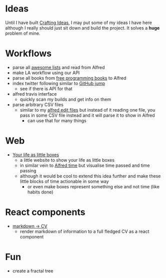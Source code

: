 # Ideas
Until I have built [Crafting Ideas](https://github.com/nikitavoloboev/crafting-ideas), I may put some of my ideas I have here although I really should just sit down and build the project. It solves a __huge__ problem of mine.

# Workflows
- parse all [awesome lists](https://github.com/sindresorhus/awesome) and read from Alfred
- make LA workflow using our API
- parse all books from [free programming books](https://github.com/EbookFoundation/free-programming-books) to Alfred
- index twitter following similar to [GitHub jump](https://github.com/lox/alfred-github-jump)
	- see if there is API for that
- alfred travis interface
	- quickly scan my builds and get info on them
- parse arbitrary CSV files
	- similar to my [alfred edit files](https://github.com/nikitavoloboev/alfred-edit-files) but instead of it reading one file, you pass in some CSV file instead and it will parse it to show in Alfred
		- can use that for many things

# Web
- [Your life as little boxes](https://github.com/nikitavoloboev/boxes)
	- a little website to show your life as little boxes 
	- in similar vein to [Alfred time](https://github.com/nikitavoloboev/alfred-time) but visualise time passed and time passing
	- although it would be cool to extend this idea further and make these little blocks of time actionable in some way
		- or even make boxes represent something else and not time (like habits done)

# React components 
- [markdown -\> CV](https://github.com/nikitavoloboev/react-md-to-cv)
	- render markdown of information to a full fledged CV as a react component

# Fun
- create a fractal tree